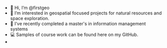 - 👋 Hi, I’m @firstgeo
- 👀 I’m interested in geospatial focused projects for natural resources and space exploration.
- 🌱 I’ve recently completed a master's in information management systems
- 💻 Samples of course work can be found here on my GitHub.
- 
<!---
firstgeo/firstgeo is a ✨ special ✨ repository because its `README.md` (this file) appears on your GitHub profile.
You can click the Preview link to take a look at your changes.
--->
